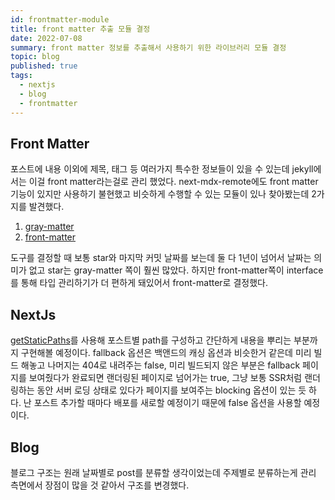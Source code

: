```yaml
---
id: frontmatter-module
title: front matter 추출 모듈 결정
date: 2022-07-08
summary: front matter 정보를 추출해서 사용하기 위한 라이브러리 모듈 결정
topic: blog
published: true
tags:
  - nextjs
  - blog
  - frontmatter
---
```

## Front Matter
포스트에 내용 이외에 제목, 태그 등 여러가지 특수한 정보들이 있을 수 있는데 jekyll에서는 이걸 front matter라는걸로 관리 했었다. next-mdx-remote에도 front matter 기능이 있지만 사용하기 불현했고 비슷하게 수행할 수 있는 모듈이 있나 찾아봤는데 2가지를 발견했다.

1. [gray-matter](https://www.npmjs.com/package/gray-matter)
2. [front-matter](https://www.npmjs.com/package/front-matter)

도구를 결정할 때 보통 star와 마지막 커밋 날짜를 보는데 둘 다 1년이 넘어서 날짜는 의미가 없고 star는 gray-matter 쪽이 훨씬 많았다. 하지만 front-matter쪽이 interface 를 통해 타입 관리하기가 더 편하게 돼있어서 front-matter로 결정했다.

## NextJs
[getStaticPaths](https://nextjs.org/docs/api-reference/data-fetching/get-static-paths)를 사용해 포스트별 path를 구성하고 간단하게 내용을 뿌리는 부분까지 구현해볼 예정이다. fallback 옵션은 백앤드의 캐싱 옵션과 비슷한거 같은데 미리 빌드 해놓고 나머지는 404로 내려주는 false, 미리 빌드되지 않은 부분은 fallback 페이지를 보여줬다가 완료되면 랜더링된 페이지로 넘어가는 true, 그냥 보통 SSR처럼 랜더링하는 동안 서버 로딩 상태로 있다가 페이지를 보여주는 blocking 옵션이 있는 듯 하다. 난 포스트 추가할 때마다 배포를 새로할 예정이기 때문에 false 옵션을 사용할 예정이다.

## Blog
블로그 구조는 원래 날짜별로 post를 분류할 생각이었는데 주제별로 분류하는게 관리 측면에서 장점이 많을 것 같아서 구조를 변경했다.